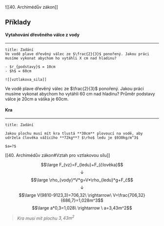 ![[40. Archimédův zákon]]

## Příklady
#### Vytahování dřevěného válce z vody
---
```ad-summary
title: Zadání
Ve vodě plave dřevěný válec ze $\frac{2}{3}$ ponořený. Jakou práci musíme vykonat abychom ho vytáhli X cm nad hladinu?

- $r_{podstavy}$ = 10cm
- $h$ = 60cm

![[vztlakova_sila]]

```

Ve vodě plave dřevěný válec ze $\frac{2}{3}$ ponořený. Jakou práci musíme vykonat abychom ho vytáhli 60 cm nad hladinu? Průměr podstavy válce je 20cm a váška je 60cm.

#### Kra
---
```ad-summary
title: Zadání

Jakou plochu musí mít kra tlustá **30cm** plovoucí na vodě, aby udržela člověka vážícího **72kg**? $\rho$ ledu je $930kg/m^3$

$a=?$

```

[[40. Archimédův zákon#Vztah pro vztlakovou sílu]]

$$\large F_{vz}=F_{ledu}+F_{člověka}$$
$$\downarrow$$
$$\large \rho_{vody}*V*g=V*\rho_{ledu}*g+F_č$$
$$\downarrow$$
$$\large V(9810-9123,3)=706,32\ \rightarrow\ V=\frac{706,32}{686,7}=1,028m^3$$
$$\large a*0,3=1,028\ \rightarrow \ a=3,43m^2$$
>*Kra musí mít plochu $3,43m^2$* 
